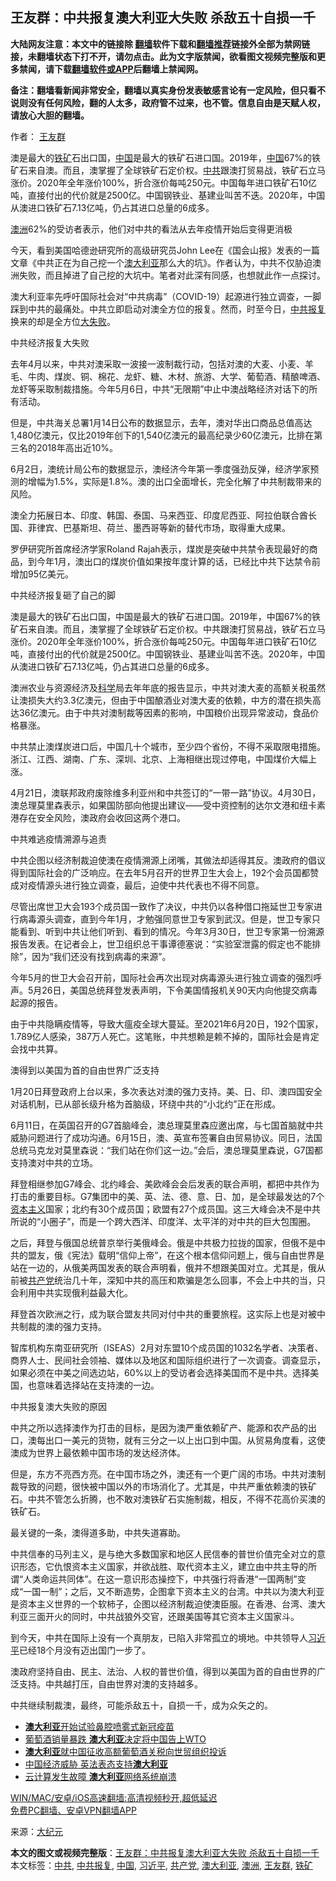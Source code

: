  <h2>王友群：中共报复澳大利亚大失败 杀敌五十自损一千</h2> <p class="notice"><b>大陆网友注意：本文中的链接除 <a href="https://github.com/bannedbook/fanqiang" >翻墙</a>软件下载和<a href="https://github.com/killgcd/justmysocks/blob/master/README.md">翻墙推荐</a>链接外全部为禁网链接，未翻墙状态下打不开，请勿点击。此为文字版禁闻，欲看图文视频完整版和更多禁闻，请下载<a href="https://github.com/bannedbook/fanqiang">翻墙软件或APP</a>后翻墙上禁闻网。</p><p>备注：翻墙看新闻非常安全，翻墙以真实身份发表敏感言论有一定风险，但只看不说则没有任何风险，翻的人太多，政府管不过来，也不管。信息自由是天赋人权，请放心大胆的翻墙。</b></p>  <div class="entry"> <p>作者： <a href="https://www.bannedbook.org/bnews/tag/%e7%8e%8b%e5%8f%8b%e7%be%a4/" class="st_tag internal_tag" rel="tag" title="标签 王友群 下的日志">王友群</a></p> <p id="summary">澳是最大的<a href="https://www.bannedbook.org/bnews/tag/%E9%93%81%E7%9F%BF/" class="st_tag internal_tag" rel="tag" title="标签 铁矿 下的日志">铁矿</a>石出口国，<span class='wp_keywordlink_affiliate'><a href="https://www.bannedbook.org/" title="中国" target="_blank">中国</a></span>是最大的铁矿石进口国。2019年，<a href="https://www.bannedbook.org/bnews/tag/%E4%B8%AD%E5%9B%BD/" class="st_tag internal_tag" rel="tag" title="标签 中国 下的日志">中国</a>67%的铁矿石来自澳。而且，澳掌握了全球铁矿石定价权。<a href="https://www.bannedbook.org/bnews/tag/%e4%b8%ad%e5%85%b1/" class="st_tag internal_tag" rel="tag" title="标签 中共 下的日志">中共</a>跟澳打贸易战，铁矿石立马涨价。2020年全年涨价100%，折合涨价每吨250元。中国每年进口铁矿石10亿吨，直接付出的代价就是2500亿。中国钢铁业、基建业叫苦不迭。2020年，中国从澳进口铁矿石7.13亿吨，仍占其进口总量的6成多。</p> <p id="conimg"><a href="https://www.bannedbook.org/bnews/tag/%e6%be%b3%e6%b4%b2/" class="st_tag internal_tag" rel="tag" title="标签 澳洲 下的日志">澳洲</a>62%的受访者表示，他们对中共的看法从去年疫情开始后变得更消极</p> <p>今天，看到美国哈德逊研究所的高级研究员John Lee在《国会山报》发表的一篇文章《中共正在为自己挖一个<a href="https://www.bannedbook.org/bnews/tag/%e6%be%b3%e5%a4%a7%e5%88%a9%e4%ba%9a/" class="st_tag internal_tag" rel="tag" title="标签 澳大利亚 下的日志">澳大利亚</a>那么大的坑》。作者认为，中共不仅胁迫澳洲失败，而且掉进了自己挖的大坑中。笔者对此深有同感，也想就此作一点探讨。</p> <p>澳大利亚率先呼吁国际社会对“中共病毒”（COVID-19）起源进行独立调查，一脚踩到中共的最痛处。中共立即启动对澳全方位的报复。然而，时至今日，<a href="https://www.bannedbook.org/bnews/tag/%E4%B8%AD%E5%85%B1%E6%8A%A5%E5%A4%8D/" class="st_tag internal_tag" rel="tag" title="标签 中共报复 下的日志">中共报复</a>换来的却是全方位<span class='wp_keywordlink'><a href="https://www.bannedbook.org/forum2/topic896.html" title="布熱津斯基： 大失敗 —— 20世紀共產主義的興亡" target="_blank">大失败</a></span>。</p> <p>中共经济报复大失败</p> <p>去年4月以来，中共对澳采取一波接一波制裁行动，包括对澳的大麦、小麦、羊毛、牛肉、煤炭、铜、棉花、龙虾、糖、木材、旅游、大学、葡萄酒、精酿啤酒、龙虾等采取制裁措施。今年5月6日，中共“无限期”中止中澳战略经济对话下的所有活动。</p> <p>但是，中共海关总署1月14日公布的数据显示，去年，澳对华出口商品总值高达1,480亿澳元，仅比2019年创下的1,540亿澳元的最高纪录少60亿澳元，比排在第三名的2018年高出近10%。</p> <p>6月2日，澳统计局公布的数据显示，澳经济今年第一季度强劲反弹，经济学家预测的增幅为1.5%，实际是1.8%。澳的出口全面增长，完全化解了中共制裁带来的风险。</p>  <p>澳全力拓展日本、印度、韩国、泰国、马来西亚、印度尼西亚、阿拉伯联合酋长国、菲律宾、巴基斯坦、荷兰、墨西哥等新的替代市场，取得重大成果。</p> <p>罗伊研究所首席经济学家Roland Rajah表示，煤炭是突破中共禁令表现最好的商品，到今年1月，澳出口的煤炭价值如果按年度计算的话，已经比中共下达禁令前增加95亿美元。</p> <p>中共经济报复砸了自己的脚</p> <p>澳是最大的铁矿石出口国，中国是最大的铁矿石进口国。2019年，中国67%的铁矿石来自澳。而且，澳掌握了全球铁矿石定价权。中共跟澳打贸易战，铁矿石立马涨价。2020年全年涨价100%，折合涨价每吨250元。中国每年进口铁矿石10亿吨，直接付出的代价就是2500亿。中国钢铁业、基建业叫苦不迭。2020年，中国从澳进口铁矿石7.13亿吨，仍占其进口总量的6成多。</p> <p>澳洲农业与资源经济及<span class='wp_keywordlink'><a href="https://www.bannedbook.org/forum11/topic309.html" title="禁片：“科学”的棍子" target="_blank">科学</a></span>局去年年底的报告显示，中共对澳大麦的高额关税虽然让澳损失大约3.3亿澳元，但由于中国酿酒业对澳大麦的依赖，中方的潜在损失高达36亿澳元。由于中共对澳制裁等因素的影响，中国粮价出现异常波动，食品价格暴涨。</p> <p>中共禁止澳煤炭进口后，中国几十个城市，至少四个省份，不得不采取限电措施。浙江、江西、湖南、广东、深圳、北京、上海相继出现过停电，中国煤价大幅上涨。</p> <p>4月21日，澳联邦政府废除维多利亚州和中共签订的“一带一路”协议。4月30日，澳总理莫里森表示，如果国防部向他提出建议——受中资控制的达尔文港和纽卡素港存在安全风险，澳政府会收回这两个港口。</p> <p>中共难逃疫情溯源与追责</p> <p>中共企图以经济制裁迫使澳在疫情溯源上闭嘴，其做法却适得其反。澳政府的倡议得到国际社会的广泛响应。在去年5月召开的世界卫生大会上，192个会员国都赞成对疫情源头进行独立调查，最后，迫使中共代表也不得不同意。</p>  <p>尽管出席世卫大会193个成员国一致作了决议，中共仍以各种借口拖延世卫专家进行病毒源头调查，直到今年1月，才勉强同意世卫专家到武汉。但是，世卫专家只能看到、听到中共让他们听到、看到的情况。今年3月30日，世卫专家第一份溯源报告发表。在记者会上，世卫组织总干事谭德塞说：“实验室泄露的假定也不能排除”，因为“我们还没有找到病毒的来源”。</p> <p>今年5月的世卫大会召开前，国际社会再次出现对病毒源头进行独立调查的强烈呼声。5月26日，美国总统拜登发表声明，下令美国情报机关90天内向他提交病毒起源的报告。</p> <p>由于中共隐瞒疫情等，导致大瘟疫全球大蔓延。至2021年6月20日，192个国家，1.789亿人感染，387万人死亡。这笔账，中共想赖是赖不掉的，国际社会是肯定会找中共算。</p> <p>澳得到以美国为首的自由世界广泛支持</p> <p>1月20日拜登政府上台以来，多次表达对澳的强力支持。美、日、印、澳四国安全对话机制，已从部长级升格为首脑级，环绕中共的“小北约”正在形成。</p> <p>6月11日，在英国召开的G7首脑峰会，澳总理莫里森应邀出席，与七国首脑就中共威胁问题进行了成功沟通。6月15日，澳、英宣布签署自由贸易协议。同日，法国总统马克龙对莫里森说：“我们站在你们这一边。”会后，澳总理莫里森说，G7国都支持澳对中共的立场。</p> <p>拜登相继参加G7峰会、北约峰会、美欧峰会会后发表的联合声明，都把中共作为打击的重要目标。G7集团中的美、英、法、德、意、日、加，是全球最发达的7个<span class='wp_keywordlink'><a href="https://www.bannedbook.org/forum2/topic920.html" title="资本主义与自由" target="_blank">资本主义</a></span>国家；北约有30个成员国；欧盟有27个成员国。这三大峰会决不是中共所说的“小圈子”，而是一个跨大西洋、印度洋、太平洋的对中共的巨大包围圈。</p> <p>之后，拜登与俄国总统普京举行美俄峰会。俄是中共极力拉拢的国家，但俄不是中共的盟友，俄《宪法》载明“信仰上帝”，在这个根本信仰问题上，俄与自由世界是站在一边的，从俄美两国发表的联合声明看，俄并不想跟美国对立。尤其是，俄从前被<a href="https://www.bannedbook.org/bnews/tag/%e5%85%b1%e4%ba%a7%e5%85%9a/" class="st_tag internal_tag" rel="tag" title="标签 共产党 下的日志">共产党</a>统治几十年，深知中共的高压和欺骗是怎么回事，不会上中共的当，只会利用中共实现俄利益最大化。</p> <p>拜登首次欧洲之行，成为联合盟友共同对付中共的重要旅程。这实际上也是对被中共制裁的澳的强力支持。</p>  <p>智库机构东南亚研究所（ISEAS）2月对东盟10个成员国的1032名学者、决策者、商界人士、民间社会领袖、媒体以及地区和国际组织进行了一次调查。调查显示，如果必须在中美之间选边站，60%以上的受访者会选择美国而不是中共。选择美国，也意味着选择站在支持澳的一边。</p> <p>中共报复澳大失败的原因</p> <p>中共之所以选择澳作为打击的目标，是因为澳严重依赖矿产、能源和农产品的出口，澳每出口一美元的货物，就有三分之一以上出口到中国。从贸易角度看，这使澳成为世界上最依赖中国市场的发达经济体。</p> <p>但是，东方不亮西方亮。在中国市场之外，澳还有一个更广阔的市场。中共对澳制裁导致的问题，很快被中国以外的市场消化了。尤其是，中共严重依赖澳的铁矿石。中共不管怎么折腾，也不敢对澳铁矿石实施制裁，相反，不得不花高价买澳的铁矿石。</p> <p>最关键的一条，澳得道多助，中共失道寡助。</p> <p>中共信奉的马列主义，是与绝大多数国家和地区人民信奉的普世价值完全对立的意识形态，它仇恨资本主义国家，并欲战胜、取代资本主义，建立由中共主导的所谓“人类命运共同体”。在这一意识形态操控下，中共强行将香港“一国两制”变成“一国一制”；之后，又不断造势，企图拿下资本主义的台湾。中共以为澳大利亚是资本主义世界的一个软柿子，企图以经济制裁迫使澳臣服。在香港、台湾、澳大利亚三面开火的同时，中共战狼外交官，还跟美国等其它资本主义国家斗。</p> <p>到今天，中共在国际上没有一个真朋友，已陷入非常孤立的境地。中共领导人<a href="https://www.bannedbook.org/bnews/tag/%e4%b9%a0%e8%bf%91%e5%b9%b3/" class="st_tag internal_tag" rel="tag" title="标签 习近平 下的日志">习近平</a>已经18个月没有迈出国门一步了。</p> <p>澳政府坚持自由、民主、法治、人权的普世价值，得到以美国为首的自由世界的广泛支持。中共越打压，自由世界对澳的支持越多。</p> <p>中共继续制裁澳，最终，可能杀敌五十，自损一千，成为众矢之的。</p>  <ul class='op-related-articles' title='相关阅读'> <li><a href='https://www.bannedbook.org/bnews/worldnews/20210620/1570280.html' target='_blank'><b>澳大利亚</b>开始试验鼻腔喷雾式新冠疫苗</a></li> <li><a href='https://www.bannedbook.org/bnews/ssgc/20210619/1570215.html' target='_blank'>葡萄酒销量暴跌 <b>澳大利亚</b>决定将中国告上WTO</a></li> <li><a href='https://www.bannedbook.org/bnews/worldnews/20210619/1570075.html' target='_blank'><b>澳大利亚</b>就中国征收高额葡萄酒关税向世贸组织投诉</a></li> <li><a href='https://www.bannedbook.org/bnews/ssgc/20210618/1568963.html' target='_blank'>中国经济威胁 英法表态支持<b>澳大利亚</b></a></li> <li><a href='https://www.bannedbook.org/bnews/bannedvideo/20210618/1568938.html' target='_blank'>云计算发生故障 <b>澳大利亚</b>网络系统崩溃</a></li> </ul> <p class="texttj"> <a href="https://github.com/bannedbook/fanqiang/wiki/V2ray%E6%9C%BA%E5%9C%BA" target="_blank">WIN/MAC/安卓/iOS高速翻墙:高清视频秒开,超低延迟</a><br/> <a href="https://github.com/bannedbook/fanqiang/wiki/%E7%A6%81%E9%97%BB%E7%BD%91%E5%AE%89%E5%8D%93%E7%BF%BB%E5%A2%99%E6%96%B0%E9%97%BBAPP" target="_blank">免费PC翻墙、安卓VPN翻墙APP</a></p><p> 来源：<span class='wp_keywordlink_affiliate'><a href="http://www.epochtimes.com/" title="大纪元" target="_blank">大纪元</a></span> </p><a name='sharetosocial'></a>       <div><b>本文的图文或视频完整版</b>：<a href='https://www.bannedbook.org/bnews/comments/20210621/1571053.html'>王友群：中共报复澳大利亚大失败 杀敌五十自损一千</a></div>  </div><!--END ENTRY--> <div class="postfooter"> <div>本文标签：<a href="https://www.bannedbook.org/bnews/tag/%e4%b8%ad%e5%85%b1/" rel="tag">中共</a>, <a href="https://www.bannedbook.org/bnews/tag/%E4%B8%AD%E5%85%B1%E6%8A%A5%E5%A4%8D/" rel="tag">中共报复</a>, <a href="https://www.bannedbook.org/bnews/tag/%E4%B8%AD%E5%9B%BD/" rel="tag">中国</a>, <a href="https://www.bannedbook.org/bnews/tag/%e4%b9%a0%e8%bf%91%e5%b9%b3/" rel="tag">习近平</a>, <a href="https://www.bannedbook.org/bnews/tag/%e5%85%b1%e4%ba%a7%e5%85%9a/" rel="tag">共产党</a>, <a href="https://www.bannedbook.org/bnews/tag/%e6%be%b3%e5%a4%a7%e5%88%a9%e4%ba%9a/" rel="tag">澳大利亚</a>, <a href="https://www.bannedbook.org/bnews/tag/%e6%be%b3%e6%b4%b2/" rel="tag">澳洲</a>, <a href="https://www.bannedbook.org/bnews/tag/%e7%8e%8b%e5%8f%8b%e7%be%a4/" rel="tag">王友群</a>, <a href="https://www.bannedbook.org/bnews/tag/%E9%93%81%E7%9F%BF/" rel="tag">铁矿</a></div>  </div><!--END POSTFOOTER--> 